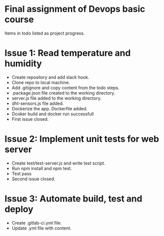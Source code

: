 # Final assignment of Devops basic course
Items in todo listed as project progress.

# Issue 1: Read temperature and humidity
- Create repository and add slack hook.
- Clone repo to local machine.
- Add .gitignore and copy content from the todo steps.
- .package.json file created to the working directory.
- server.js file added to the working directory.
- dht-sensors.js file added.
- Dockerize the app. Dockerfile added.
- Dcoker build and docker run successfull
- First issue closed.

# Issue 2: Implement unit tests for web server
- Create test/test-server.js and write test script.
- Run npm install and npm test.
- Test pass
- Second issue closed.

# Issue 3: Automate build, test and deploy
- Create .gitlab-ci.yml file.
- Update .yml file with content.
